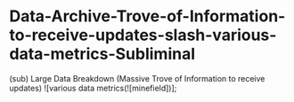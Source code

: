 # Data-Archive-Trove-of-Information-to-receive-updates-slash-various-data-metrics-Subliminal
(sub) Large Data Breakdown (Massive Trove of Information to receive updates) ![various data metrics(![minefield])];

